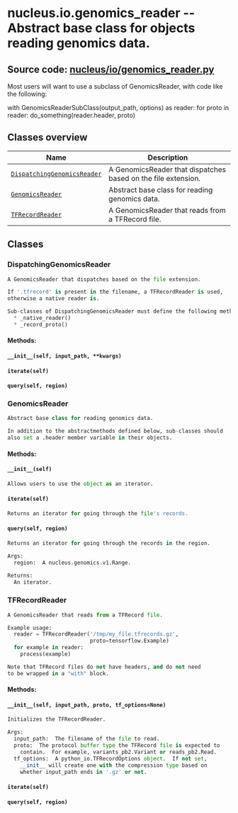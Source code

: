 # nucleus.io.genomics_reader -- Abstract base class for objects reading genomics data.
**Source code:** [nucleus/io/genomics_reader.py](https://github.com/google/nucleus/tree/master/nucleus/io/genomics_reader.py)
---
Most users will want to use a subclass of GenomicsReader, with code like
the following:

  with GenomicsReaderSubClass(output_path, options) as reader:
    for proto in reader:
      do_something(reader.header, proto)

## Classes overview
Name | Description
-----|------------
[`DispatchingGenomicsReader`](#dispatchinggenomicsreader) | A GenomicsReader that dispatches based on the file extension.
[`GenomicsReader`](#genomicsreader) | Abstract base class for reading genomics data.
[`TFRecordReader`](#tfrecordreader) | A GenomicsReader that reads from a TFRecord file.

## Classes
### DispatchingGenomicsReader
```python
A GenomicsReader that dispatches based on the file extension.

If '.tfrecord' is present in the filename, a TFRecordReader is used,
otherwise a native reader is.

Sub-classes of DispatchingGenomicsReader must define the following methods:
  * _native_reader()
  * _record_proto()
```

#### Methods:
#### `__init__(self, input_path, **kwargs)`<a name="__init__"></a>


#### `iterate(self)`<a name="iterate"></a>


#### `query(self, region)`<a name="query"></a>


### GenomicsReader
```python
Abstract base class for reading genomics data.

In addition to the abstractmethods defined below, sub-classes should
also set a .header member variable in their objects.
```

#### Methods:
#### `__init__(self)`<a name="__init__"></a>
```python
Allows users to use the object as an iterator.
```

#### `iterate(self)`<a name="iterate"></a>
```python
Returns an iterator for going through the file's records.
```

#### `query(self, region)`<a name="query"></a>
```python
Returns an iterator for going through the records in the region.

Args:
  region:  A nucleus.genomics.v1.Range.

Returns:
  An iterator.
```

### TFRecordReader
```python
A GenomicsReader that reads from a TFRecord file.

Example usage:
  reader = TFRecordReader('/tmp/my_file.tfrecords.gz',
                          proto=tensorflow.Example)
  for example in reader:
    process(example)

Note that TFRecord files do not have headers, and do not need
to be wrapped in a "with" block.
```

#### Methods:
#### `__init__(self, input_path, proto, tf_options=None)`<a name="__init__"></a>
```python
Initializes the TFRecordReader.

Args:
  input_path:  The filename of the file to read.
  proto:  The protocol buffer type the TFRecord file is expected to
    contain.  For example, variants_pb2.Variant or reads_pb2.Read.
  tf_options:  A python_io.TFRecordOptions object.  If not set,
    __init__ will create one with the compression type based on
    whether input_path ends in '.gz' or not.
```

#### `iterate(self)`<a name="iterate"></a>


#### `query(self, region)`<a name="query"></a>


